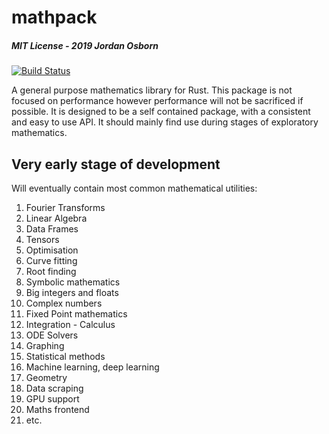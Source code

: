 # mathpack

##### MIT License - 2019 Jordan Osborn

[![Build Status](https://travis-ci.com/jordanosborn/mathpack.svg?branch=master)](https://travis-ci.com/jordanosborn/mathpack)

A general purpose mathematics library for Rust.
This package is not focused on performance however performance will not be sacrificed if possible. It is designed to be a self contained package, with a consistent and easy to use API. It should mainly find use during stages of exploratory mathematics.

## Very early stage of development

Will eventually contain most common mathematical utilities:

1. Fourier Transforms
1. Linear Algebra
1. Data Frames
1. Tensors
1. Optimisation
1. Curve fitting
1. Root finding
1. Symbolic mathematics
1. Big integers and floats
1. Complex numbers
1. Fixed Point mathematics
1. Integration - Calculus
1. ODE Solvers
1. Graphing
1. Statistical methods
1. Machine learning, deep learning
1. Geometry
1. Data scraping
1. GPU support
1. Maths frontend
1. etc.
